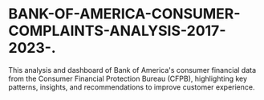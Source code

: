 # BANK-OF-AMERICA-CONSUMER-COMPLAINTS-ANALYSIS-2017-2023-.
This analysis and dashboard of Bank of America's consumer financial data from the Consumer Financial Protection Bureau (CFPB), highlighting key patterns, insights, and recommendations to improve customer experience. 
